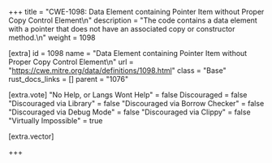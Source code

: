 +++
title = "CWE-1098: Data Element containing Pointer Item without Proper Copy Control Element\n"
description = "The code contains a data element with a pointer that does not have an associated copy or constructor method.\n"
weight = 1098

[extra]
id = 1098
name = "Data Element containing Pointer Item without Proper Copy Control Element\n"
url = "https://cwe.mitre.org/data/definitions/1098.html"
class = "Base"
rust_docs_links = []
parent = "1076"

[extra.vote]
"No Help, or Langs Wont Help" = false
Discouraged = false
"Discouraged via Library" = false
"Discouraged via Borrow Checker" = false
"Discouraged via Debug Mode" = false
"Discouraged via Clippy" = false
"Virtually Impossible" = true

[extra.vector]

+++